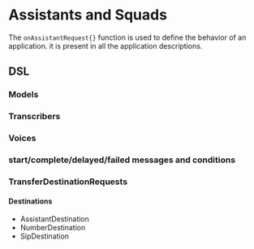 # Assistants and Squads

The `onAssistantRequest{}` function is used to define the behavior of an application.
it is present in all the application descriptions.

## DSL

### Models

<tabs>
  <tab title="Anthropic">
    <code-block lang="kotlin" src="src/main/kotlin/assistants/Models.kt" include-symbol="anthropicModel"/>
  </tab>
  <tab title="Anyscale">
    <code-block lang="kotlin" src="src/main/kotlin/assistants/Models.kt" include-symbol="anyscaleModel"/>
  </tab>
  <tab title="CustomLLM">
    <code-block lang="kotlin" src="src/main/kotlin/assistants/Models.kt" include-symbol="customLLMModel"/>
  </tab>
  <tab title="DeepInfra">
    <code-block lang="kotlin" src="src/main/kotlin/assistants/Models.kt" include-symbol="deepInfraModel"/>
  </tab>
  <tab title="Groq">
    <code-block lang="kotlin" src="src/main/kotlin/assistants/Models.kt" include-symbol="groqModel"/>
  </tab>
  <tab title="OpenAI">
    <code-block lang="kotlin" src="src/main/kotlin/assistants/Models.kt" include-symbol="openAIModel"/>
  </tab>
  <tab title="OpenRouter">
    <code-block lang="kotlin" src="src/main/kotlin/assistants/Models.kt" include-symbol="openRouterModel"/>
  </tab>
  <tab title="PerplexityAI">
    <code-block lang="kotlin" src="src/main/kotlin/assistants/Models.kt" include-symbol="perplexityAIModel"/>
  </tab>
  <tab title="TogetherAI">
    <code-block lang="kotlin" src="src/main/kotlin/assistants/Models.kt" include-symbol="togetherAIModel"/>
  </tab>
  <tab title="Vapi">
    <code-block lang="kotlin" src="src/main/kotlin/assistants/Models.kt" include-symbol="vapiModel"/>
  </tab>
</tabs>

### Transcribers

### Voices

### start/complete/delayed/failed messages and conditions

### TransferDestinationRequests

#### Destinations

* AssistantDestination
* NumberDestination
* SipDestination
